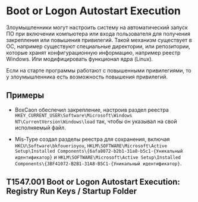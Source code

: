# Boot or Logon Autostart Execution

Злоумышленники могут настроить систему на автоматический запуск ПО при включении компьютера или входа пользователя для получения закрепления или повышения привилегий. Такой механизм существует в ОС, например существуют специальные директории, или репозитории, которые хранят конфигурационную информацию, например реестр Windows. Или модифицировать функционал ядра (Linux).

Если на старте программы работают с повышенными привилегиями, то у злоумышленника есть возможность повышения привилегий.

## Примеры

* BoxCaon обеспечил закрепление, настроив раздел реестра `HKEY_CURRENT_USER\Software\Microsoft\Windows NT\CurrentVersion\Windows\load` так, чтобы он указывал на свой исполняемый файл.
  
* Mis-Type создал разделы реестра для сохранения, включая `HKCU\Software\bkfouerioyou`, `HKLM\SOFTWARE\Microsoft\Active Setup\Installed Components\{6afa8072-b2b1-31a8-b5c1-{Уникальный идентификатор}` и `HKLM\SOFTWARE\Microsoft\Active Setup\Installed Components\{3BF41072-B2B1-31A8-B5C1-{Уникальный идентификатор}`.

## T1547.001 Boot or Logon Autostart Execution: Registry Run Keys / Startup Folder

